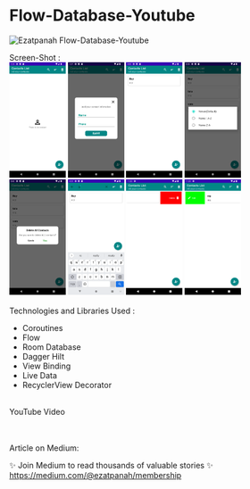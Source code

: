 # Flow-Database-Youtube

<img alt="Ezatpanah  Flow-Database-Youtube" src="https://emojipedia-us.s3.amazonaws.com/content/2020/04/05/yt.png" width="3%"></a>

Screen-Shot :
<br>
<img alt="Ezatpanah Flow-Database-Youtube" src="screenshot/1.png" width="20%">
<img alt="Ezatpanah Flow-Database-Youtube" src="screenshot/2.png" width="20%">
<img alt="Ezatpanah Flow-Database-Youtube" src="screenshot/3.png" width="20%">
<img alt="Ezatpanah Flow-Database-Youtube" src="screenshot/4.png" width="20%">
<img alt="Ezatpanah Flow-Database-Youtube" src="screenshot/5.png" width="20%">
<img alt="Ezatpanah Flow-Database-Youtube" src="screenshot/6.png" width="20%">
<img alt="Ezatpanah Flow-Database-Youtube" src="screenshot/Screenshot_1673083989.png" width="20%">
<img alt="Ezatpanah Flow-Database-Youtube" src="screenshot/Screenshot_1673083996.png" width="20%">
<br>
<br>
Technologies and Libraries Used :
* Coroutines
* Flow
* Room Database
* Dagger Hilt
* View Binding
* Live Data
* RecyclerView Decorator

<br>
YouTube Video 
<br> 
<br>  
<br>



Article on Medium:
<br>



✨ Join Medium to read thousands of valuable stories ✨
<br>
https://medium.com/@ezatpanah/membership
